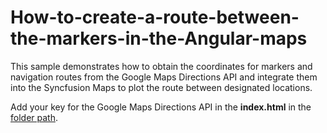 # How-to-create-a-route-between-the-markers-in-the-Angular-maps

This sample demonstrates how to obtain the coordinates for markers and navigation routes from the Google Maps Directions API and integrate them into the Syncfusion Maps to plot the route between designated locations.

Add your key for the Google Maps Directions API in the **index.html** in the [folder path](https://github.com/SyncfusionExamples/How-to-create-a-route-between-the-markers-on-the-Angular-Maps-from-the-external-source/blob/911948-AngularMapsRoute/src/index.html).
